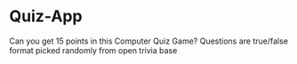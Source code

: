 # Quiz-App
Can you get 15 points in this Computer Quiz Game?
Questions are true/false format picked randomly from open trivia base
